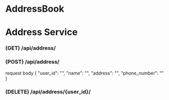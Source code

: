 # AddressBook

Address Service
======
### (GET) /api/address/
### (POST) /api/address/
request body
{
    "user_id": "",
    "name": "",
    "address": "",
    "phone_number": ""
}

### (DELETE) /api/address/{user_id}/

